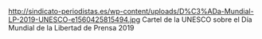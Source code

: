 http://sindicato-periodistas.es/wp-content/uploads/D%C3%ADa-Mundial-LP-2019-UNESCO-e1560425815494.jpg
Cartel de la UNESCO sobre el Día Mundial de la Libertad de Prensa 2019
